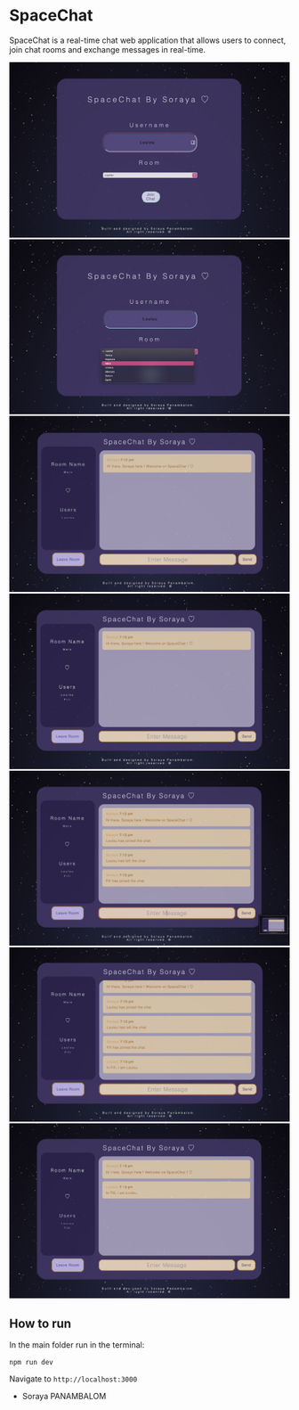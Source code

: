 # SpaceChat

SpaceChat is a real-time chat web application that allows users to connect, join chat rooms and exchange messages in real-time.

![image1](images/screenshot1.png)
![image2](images/screenshot2.png)
![image3](images/screenshot3.png)
![image4](images/screenshot4.png)
![image5](images/screenshot5.png)
![image6](images/screenshot6.png)
![image7](images/screenshot7.png)

## How to run 

In the main folder run in the terminal:

    npm run dev

Navigate to `http://localhost:3000`


- Soraya PANAMBALOM
